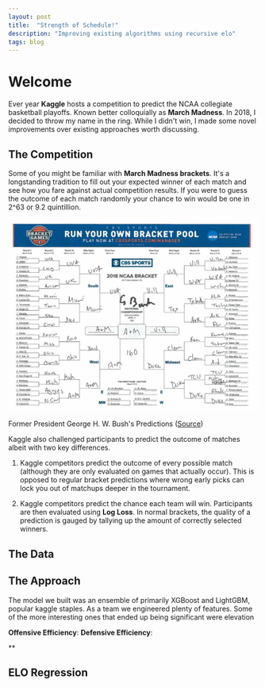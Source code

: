 ```yaml
---
layout: post
title:  "Strength of Schedule!"
description: "Improving existing algorithms using recursive elo"
tags: blog
---
```



# Welcome

Ever year **Kaggle** hosts a competition to predict the NCAA collegiate basketball playoffs. Known better colloquially as **March Madness**. In 2018, I decided to throw my name in the ring. While I didn't win, I made some novel improvements over existing approaches worth discussing.   

## The Competition
Some of you might be familiar with **March Madness brackets**. It's a longstanding tradition to fill out your expected winner of each match and see how you fare against actual competition results. If you were to guess the outcome of each match randomly your chance to win would be one in 2^63 or 9.2 quintillion.

![George Bush Bracket](/assets/images/bush_mm.jpg)

Former President George H. W. Bush's Predictions ([Source](https://twitter.com/georgehwbush/status/974345353322483713?lang=en))

Kaggle also challenged participants to predict the outcome of matches albeit with two key differences.
1. Kaggle competitors predict the outcome of every possible match (although they are only evaluated on games that actually occur). This is opposed to regular bracket predictions where wrong early picks can lock you out of matchups deeper in the tournament.

2. Kaggle competitors predict the chance each team will win. Participants are then evaluated using **Log Loss**. In normal brackets, the quality of a prediction is gauged by tallying up the amount of correctly selected winners.

## The Data

## The Approach
The model we built was an ensemble of primarily XGBoost and LightGBM, popular kaggle staples. As a team we engineered plenty of features. Some of the more interesting ones that ended up being significant were elevation

**Offensive Efficiency**:
**Defensive Efficiency**:



**

## ELO Regression
